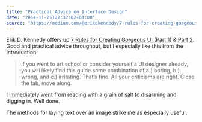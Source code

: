```yaml
---
title: "Practical Advice on Interface Design"
date: "2014-11-25T22:32:02+01:00"
source: "https://medium.com/@erikdkennedy/7-rules-for-creating-gorgeous-ui-part-1-559d4e805cda"
---
```


Erik D. Kennedy offers up [7 Rules for Creating Gorgeous UI (Part 1)](https://medium.com/@erikdkennedy/7-rules-for-creating-gorgeous-ui-part-1-559d4e805cda) & [Part 2](https://medium.com/@erikdkennedy/7-rules-for-creating-gorgeous-ui-part-2-430de537ba96). Good and practical advice throughout, but I especially like this from the Introduction:

> If you went to art school or consider yourself a UI designer already, you will likely find this guide some combination of a.) boring, b.) wrong, and c.) irritating. That’s fine. All your criticisms are right. Close the tab, move along.

I immediately went from reading with a grain of salt to disarming and digging in. Well done.

The methods for laying text over an image strike me as especially useful.
